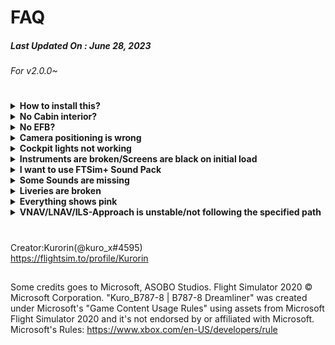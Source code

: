 # FAQ
##### Last Updated On : June 28, 2023
###### For v2.0.0~


#
<details><summary><strong>How to install this?</strong></summary>

- double click and run Kuro_B787-8_Installer.bat and follow the instructions.  

  <strong>Required Contents :</strong>
 - MSFS Premium Delux Version (B787-10)  
 - ~~HeavyDivision's B78XH(any version)~~ ; is no longer required since v2.0.0. And <strong>if you have used Stable/DEV version, it should be removed.</strong>

</details>

<details><summary><strong>No Cabin interior?</strong></summary></big>
  
- No.

</details>

<details><summary><strong>No EFB?</strong></summary>

- Not yet.
At the earliest, after WT implemented it on the B787-10.

</details>

<details><summary><strong>Camera positioning is wrong</strong></summary>

- Remove all camera mods from your Community folder.

</details>

<details><summary><strong>Cockpit lights not working</strong></summary>

- Remove all light mods from your Community folder.

</details>

<details><summary><strong>Instruments are broken/Screens are black on initial load</strong></summary>

- (First of all, have you installed MSFS B787-10?)
- Delete HeavyDivision’s B78XH mod
- Convert liveries from the installer.  
(Btw, Third party Liveries are not supported by me.)
- Update B787-10 from Content Manager

</details>

<details><summary><strong>I want to use FTSim+ Sound Pack</strong></summary>

- Patch it from the Installer.
</details>

<details><summary><strong>Some Sounds are missing</strong></summary>

- All Soundpacks released before AAU2 Update(1.33.8.0,  Date: June 23th, 2023) are no longer compatible.
(So if you’re FTSim user, you need to update Soundpacks to v1.49 or later)
- Disable Custom SoundPack in the Installer and reinstall B787-8
- (Btw, Third party Soundpacks are bot supported by me.)
</details>

<details><summary><strong>Liveries are broken</strong></summary>

- Convert liveries from the installer.  
(Btw, Third party Liveries are not supported by me.)

</details>

<details><summary><strong>Everything shows pink</strong></summary>

- Update B787-10 from Content Manager / Stop using pirated contents.

</details>

<details><summary><strong>VNAV/LNAV/ILS-Approach is unstable/not following the specified path</strong></summary>

- Adjust Joystick dead-zone setting [20%-50%]  

![image](https://cdn.discordapp.com/attachments/770835189419999262/802254518376464424/Deadzone_Controls.png)

</details>

#
Creator:Kurorin(@kuro_x#4595)  
https://flightsim.to/profile/Kurorin
##
Some credits goes to Microsoft, ASOBO Studios.
Flight Simulator 2020 © Microsoft Corporation.
"Kuro_B787-8 | B787-8 Dreamliner" was created under Microsoft's "Game Content Usage Rules" using assets from Microsoft Flight Simulator 2020 and it's not endorsed by or affiliated with Microsoft.
Microsoft's Rules: https://www.xbox.com/en-US/developers/rule
